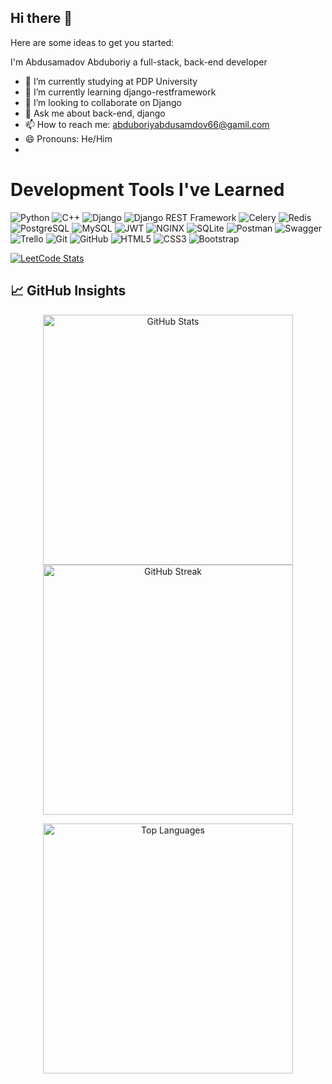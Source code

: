 ## Hi there 👋

Here are some ideas to get you started:

I'm Abdusamadov Abduboriy a full-stack, back-end developer

- 🔭 I’m currently studying at PDP University
- 🌱 I’m currently learning django-restframework
- 👯 I’m looking to collaborate on Django
- 💬 Ask me about back-end, django
- 📫 How to reach me: abduboriyabdusamdov66@gamil.com
- 😄 Pronouns: He/Him
- 
# Development Tools I've Learned

![Python](https://img.shields.io/badge/Python-3776AB?style=flat-square&logo=python&logoColor=white)
![C++](https://img.shields.io/badge/C%2B%2B-00599C?style=flat-square&logo=c%2B%2B&logoColor=white)
![Django](https://img.shields.io/badge/Django-092E20?style=flat-square&logo=django&logoColor=white)
![Django REST Framework](https://img.shields.io/badge/Django%20REST%20Framework-3E8E41?style=flat-square&logo=django&logoColor=white)
![Celery](https://img.shields.io/badge/Celery-37814A?style=flat-square&logo=celery&logoColor=white)
![Redis](https://img.shields.io/badge/Redis-DC382D?style=flat-square&logo=redis&logoColor=white)
![PostgreSQL](https://img.shields.io/badge/PostgreSQL-336791?style=flat-square&logo=postgresql&logoColor=white)
![MySQL](https://img.shields.io/badge/MySQL-4479A1?style=flat-square&logo=mysql&logoColor=white)
![JWT](https://img.shields.io/badge/JWT-%2300BFFF?style=flat-square&logo=json-web-tokens)
![NGINX](https://img.shields.io/badge/NGINX-%2300BFFF?style=flat-square&logo=nginx)
![SQLite](https://img.shields.io/badge/SQLite-%233B8EB5?style=flat-square&logo=sqlite)
![Postman](https://img.shields.io/badge/Postman-DC382D?style=flat-square&logo=postman)
![Swagger](https://img.shields.io/badge/Swagger-%238CCB3F?style=flat-square&logo=swagger)
![Trello](https://img.shields.io/badge/Trello-%2300BFFF?style=flat-square&logo=trello)
![Git](https://img.shields.io/badge/Git-%23FF6C37?style=flat-square&logo=git)
![GitHub](https://img.shields.io/badge/GitHub-black?style=flat-square&logo=github)
![HTML5](https://img.shields.io/badge/HTML5-E34F26?style=flat-square&logo=html5&logoColor=white)
![CSS3](https://img.shields.io/badge/CSS3-1572B6?style=flat-square&logo=css3&logoColor=white)
![Bootstrap](https://img.shields.io/badge/Bootstrap-563D7C?style=flat-square&logo=bootstrap&logoColor=white)


[![LeetCode Stats](https://leetcard.jacoblin.cool/Gammbity?theme=dark&font=Noto%20Sans)](https://leetcode.com/Gammbity)
## 📈 GitHub Insights
<p align="center">
  <img src="https://github-readme-stats.vercel.app/api?username=Gammbity&show_icons=true&theme=dracula" alt="GitHub Stats" width="400"/>
  <img src="https://github-readme-streak-stats.herokuapp.com/?user=Gammbity&show_icons=true&theme=dracula" alt="GitHub Streak" width="400"/>
</p>
<p align="center">
  <img src="https://github-readme-stats.vercel.app/api/top-langs/?username=Gammbity&layout=compact&theme=dracula" alt="Top Languages" width="400"/>
</p>





